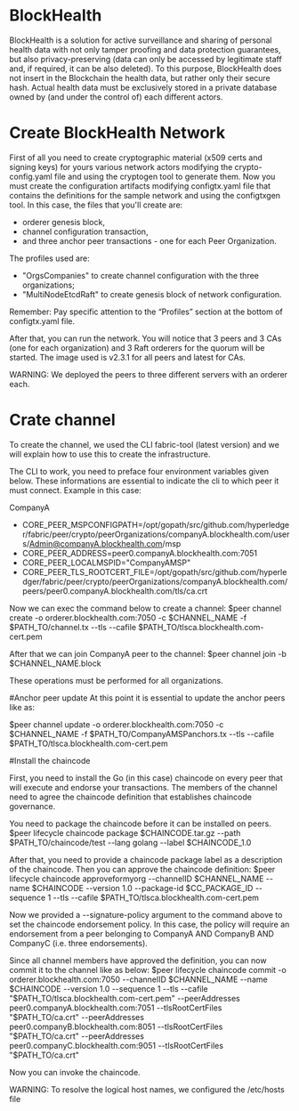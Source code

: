 # BlockHealth
BlockHealth is a solution for active surveillance and sharing of personal health data with not only tamper proofing and data protection guarantees, but also privacy-preserving (data can only be accessed by legitimate staff and, if required, it can be also deleted).  To this purpose, BlockHealth does not insert in the Blockchain the health data, but rather only their secure hash. Actual health data must be exclusively stored in a private database owned by (and under the control of) each different actors.

# Create BlockHealth Network
First of all you need to create cryptographic material (x509 certs and signing keys) for yours various network actors modifying the crypto-config.yaml file and using the cryptogen tool to generate them.
Now you must create the configuration artifacts modifying configtx.yaml file that contains the definitions for the sample network and using the configtxgen tool. In this case, the files that you'll create are: 
- orderer genesis block,
- channel configuration transaction,
- and three anchor peer transactions - one for each Peer Organization.

The profiles used are:
- "OrgsCompanies" to create channel configuration with the three organizations;
- "MultiNodeEtcdRaft" to create genesis block of network configuration. 

Remember: Pay specific attention to the “Profiles” section at the bottom of configtx.yaml file.

After that, you can run the network. You will notice that 3 peers and 3 CAs (one for each organization) and 3 Raft orderers for the quorum will be started. The image used is v2.3.1 for all peers and latest for CAs.

WARNING: We deployed the peers to three different servers with an orderer each.


# Crate channel
To create the channel, we used the CLI fabric-tool (latest version) and we will explain how to use this to create the infrastructure.

The CLI to work, you need to preface four environment variables given below. These informations are essential to indicate the cli to which peer it must connect.
Example in this case:

CompanyA
- CORE_PEER_MSPCONFIGPATH=/opt/gopath/src/github.com/hyperledger/fabric/peer/crypto/peerOrganizations/companyA.blockhealth.com/users/Admin@companyA.blockhealth.com/msp
- CORE_PEER_ADDRESS=peer0.companyA.blockhealth.com:7051
- CORE_PEER_LOCALMSPID="CompanyAMSP"
- CORE_PEER_TLS_ROOTCERT_FILE=/opt/gopath/src/github.com/hyperledger/fabric/peer/crypto/peerOrganizations/companyA.blockhealth.com/peers/peer0.companyA.blockhealth.com/tls/ca.crt

Now we can exec the command below to create a channel:
$peer channel create -o orderer.blockhealth.com:7050 -c $CHANNEL_NAME -f $PATH_TO/channel.tx --tls --cafile $PATH_TO/tlsca.blockhealth.com-cert.pem

After that we can join CompanyA peer to the channel:
$peer channel join -b $CHANNEL_NAME.block

These operations must be performed for all organizations.


#Anchor peer update
At this point it is essential to update the anchor peers like as:

$peer channel update -o orderer.blockhealth.com:7050 -c $CHANNEL_NAME -f $PATH_TO/CompanyAMSPanchors.tx --tls --cafile $PATH_TO/tlsca.blockhealth.com-cert.pem



#Install the chaincode

First, you need to install the Go (in this case) chaincode on every peer that will execute and endorse your transactions.
The members of the channel need to agree the chaincode definition that establishes chaincode governance.

You need to package the chaincode before it can be installed on peers. 
$peer lifecycle chaincode package $CHAINCODE.tar.gz --path $PATH_TO/chaincode/test --lang golang --label $CHAINCODE_1.0

After that, you need to provide a chaincode package label as a description of the chaincode. Then you can approve the chaincode definition:
$peer lifecycle chaincode approveformyorg --channelID $CHANNEL_NAME --name $CHAINCODE --version 1.0 --package-id $CC_PACKAGE_ID --sequence 1 --tls --cafile $PATH_TO/tlsca.blockhealth.com-cert.pem

Now we provided a --signature-policy argument to the command above to set the chaincode endorsement policy. In this case, the policy will require an endorsement from a peer belonging to CompanyA AND CompanyB AND CompanyC (i.e. three endorsements).

Since all channel members have approved the definition, you can now commit it to the channel like as below:
$peer lifecycle chaincode commit -o orderer.blockhealth.com:7050 --channelID $CHANNEL_NAME --name $CHAINCODE --version 1.0 --sequence 1 --tls --cafile "$PATH_TO/tlsca.blockhealth.com-cert.pem" --peerAddresses peer0.companyA.blockhealth.com:7051 --tlsRootCertFiles "$PATH_TO/ca.crt" --peerAddresses peer0.companyB.blockhealth.com:8051 --tlsRootCertFiles "$PATH_TO/ca.crt"      --peerAddresses peer0.companyC.blockhealth.com:9051 --tlsRootCertFiles "$PATH_TO/ca.crt"

Now you can invoke the chaincode.

WARNING: To resolve the logical host names, we configured the /etc/hosts file

